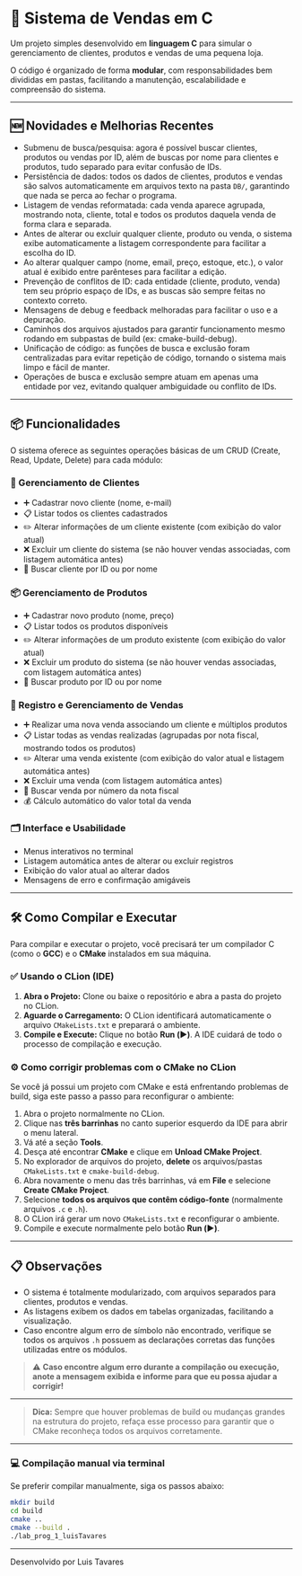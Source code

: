 # 🛒 Sistema de Vendas em C

Um projeto simples desenvolvido em **linguagem C** para simular o gerenciamento de clientes, produtos e vendas de uma pequena loja.

O código é organizado de forma **modular**, com responsabilidades bem divididas em pastas, facilitando a manutenção, escalabilidade e compreensão do sistema.

---

## 🆕 Novidades e Melhorias Recentes

- Submenu de busca/pesquisa: agora é possível buscar clientes, produtos ou vendas por ID, além de buscas por nome para clientes e produtos, tudo separado para evitar confusão de IDs.
- Persistência de dados: todos os dados de clientes, produtos e vendas são salvos automaticamente em arquivos texto na pasta `DB/`, garantindo que nada se perca ao fechar o programa.
- Listagem de vendas reformatada: cada venda aparece agrupada, mostrando nota, cliente, total e todos os produtos daquela venda de forma clara e separada.
- Antes de alterar ou excluir qualquer cliente, produto ou venda, o sistema exibe automaticamente a listagem correspondente para facilitar a escolha do ID.
- Ao alterar qualquer campo (nome, email, preço, estoque, etc.), o valor atual é exibido entre parênteses para facilitar a edição.
- Prevenção de conflitos de ID: cada entidade (cliente, produto, venda) tem seu próprio espaço de IDs, e as buscas são sempre feitas no contexto correto.
- Mensagens de debug e feedback melhoradas para facilitar o uso e a depuração.
- Caminhos dos arquivos ajustados para garantir funcionamento mesmo rodando em subpastas de build (ex: cmake-build-debug).
- Unificação de código: as funções de busca e exclusão foram centralizadas para evitar repetição de código, tornando o sistema mais limpo e fácil de manter.
- Operações de busca e exclusão sempre atuam em apenas uma entidade por vez, evitando qualquer ambiguidade ou conflito de IDs.

---

## 📦 Funcionalidades

O sistema oferece as seguintes operações básicas de um CRUD (Create, Read, Update, Delete) para cada módulo:

### 👤 Gerenciamento de Clientes
- ➕ Cadastrar novo cliente (nome, e-mail)
- 📋 Listar todos os clientes cadastrados
- ✏️ Alterar informações de um cliente existente (com exibição do valor atual)
- ❌ Excluir um cliente do sistema (se não houver vendas associadas, com listagem automática antes)
- 🔎 Buscar cliente por ID ou por nome

### 📦 Gerenciamento de Produtos
- ➕ Cadastrar novo produto (nome, preço)
- 📋 Listar todos os produtos disponíveis
- ✏️ Alterar informações de um produto existente (com exibição do valor atual)
- ❌ Excluir um produto do sistema (se não houver vendas associadas, com listagem automática antes)
- 🔎 Buscar produto por ID ou por nome

### 🧾 Registro e Gerenciamento de Vendas
- ➕ Realizar uma nova venda associando um cliente e múltiplos produtos
- 📋 Listar todas as vendas realizadas (agrupadas por nota fiscal, mostrando todos os produtos)
- ✏️ Alterar uma venda existente (com exibição do valor atual e listagem automática antes)
- ❌ Excluir uma venda (com listagem automática antes)
- 🔎 Buscar venda por número da nota fiscal
- 💰 Cálculo automático do valor total da venda

### 🗂️ Interface e Usabilidade
- Menus interativos no terminal
- Listagem automática antes de alterar ou excluir registros
- Exibição do valor atual ao alterar dados
- Mensagens de erro e confirmação amigáveis

---

## 🛠️ Como Compilar e Executar

Para compilar e executar o projeto, você precisará ter um compilador C (como o **GCC**) e o **CMake** instalados em sua máquina.

### ✅ Usando o CLion (IDE)

1.  **Abra o Projeto:** Clone ou baixe o repositório e abra a pasta do projeto no CLion.
2.  **Aguarde o Carregamento:** O CLion identificará automaticamente o arquivo `CMakeLists.txt` e preparará o ambiente.
3.  **Compile e Execute:** Clique no botão **Run (▶️)**. A IDE cuidará de todo o processo de compilação e execução.

### ⚙️ Como corrigir problemas com o CMake no CLion

Se você já possui um projeto com CMake e está enfrentando problemas de build, siga este passo a passo para reconfigurar o ambiente:

1. Abra o projeto normalmente no CLion.
2. Clique nas **três barrinhas** no canto superior esquerdo da IDE para abrir o menu lateral.
3. Vá até a seção **Tools**.
4. Desça até encontrar **CMake** e clique em **Unload CMake Project**.
5. No explorador de arquivos do projeto, **delete** os arquivos/pastas `CMakeLists.txt` e `cmake-build-debug`.
6. Abra novamente o menu das três barrinhas, vá em **File** e selecione **Create CMake Project**.
7. Selecione **todos os arquivos que contêm código-fonte** (normalmente arquivos `.c` e `.h`).
8. O CLion irá gerar um novo `CMakeLists.txt` e reconfigurar o ambiente.
9. Compile e execute normalmente pelo botão **Run (▶️)**.

---

## 📋 Observações

- O sistema é totalmente modularizado, com arquivos separados para clientes, produtos e vendas.
- As listagens exibem os dados em tabelas organizadas, facilitando a visualização.
- Caso encontre algum erro de símbolo não encontrado, verifique se todos os arquivos `.h` possuem as declarações corretas das funções utilizadas entre os módulos.
> ⚠️ **Caso encontre algum erro durante a compilação ou execução, anote a mensagem exibida e informe para que eu possa ajudar a corrigir!**

---

> **Dica:** Sempre que houver problemas de build ou mudanças grandes na estrutura do projeto, refaça esse processo para garantir que o CMake reconheça todos os arquivos corretamente.

---

### 💻 Compilação manual via terminal

Se preferir compilar manualmente, siga os passos abaixo:

```sh
mkdir build
cd build
cmake ..
cmake --build .
./lab_prog_1_luisTavares
```

---

Desenvolvido por Luis Tavares
